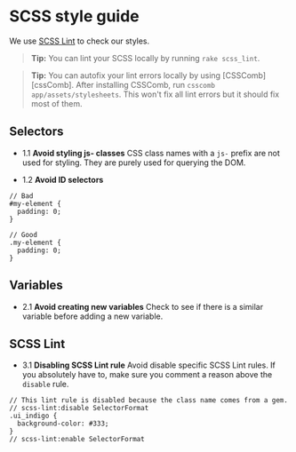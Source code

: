 # SCSS style guide

We use [SCSS Lint][scss-lint] to check our styles.

> **Tip:**
You can lint your SCSS locally by running `rake scss_lint`.

> **Tip:**
You can autofix your lint errors locally by using [CSSComb][cssComb]. After installing CSSComb, run `csscomb app/assets/stylesheets`. This won't fix all lint errors but it should fix most of them.

## Selectors

- 1.1 **Avoid styling js- classes** CSS class names with a `js-` prefix are not used for styling. They are purely used for querying the DOM.


- 1.2 **Avoid ID selectors**

```
// Bad
#my-element {
  padding: 0;
}

// Good
.my-element {
  padding: 0;
}
```

## Variables

- 2.1 **Avoid creating new variables** Check to see if there is a similar variable before adding a new variable.

## SCSS Lint

- 3.1 **Disabling SCSS Lint rule** Avoid disable specific SCSS Lint rules. If you absolutely have to, make sure you comment a reason above the `disable` rule.

```
// This lint rule is disabled because the class name comes from a gem.
// scss-lint:disable SelectorFormat
.ui_indigo {
  background-color: #333;
}
// scss-lint:enable SelectorFormat
```

[scss-lint]: https://github.com/brigade/scss-lint
